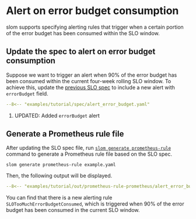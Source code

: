 # Alert on error budget consumption

slom supports specifying alerting rules that trigger when a certain portion of the error budget has been consumed within the SLO window.


## Update the spec to alert on error budget consumption

Suppose we want to trigger an alert when 90% of the error budget has been consumed within the current four-week rolling SLO window.
To achieve this, update the [previous SLO spec](./alert-on-error-budget-burn-rate.md) to include a new alert with `errorBudget` field.

```yaml title="example.yaml"
--8<-- "examples/tutorial/spec/alert_error_budget.yaml"
```

1. UPDATED: Added `errorBudget` alert

## Generate a Prometheus rule file

After updating the SLO spec file, run [`slom generate prometheus-rule`](../../references/cli/generate/prometheus_rule.md) command to generate a Prometheus rule file based on the SLO spec.

```shell
slom generate prometheus-rule example.yaml
```

Then, the following output will be displayed.

```yaml
--8<-- "examples/tutorial/out/prometheus-rule-prometheus/alert_error_budget.yaml"
```

You can find that there is a new alerting rule `SLOTooMuchErrorBudgetConsumed`, which is triggered when 90% of the error budget has been consumed in the current SLO window.
